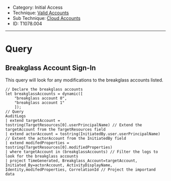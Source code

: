 - Category: Initial Access
- Technique: [Valid Accounts](https://attack.mitre.org/techniques/T1078/)
- Sub Technique: [Cloud Accounts](https://attack.mitre.org/techniques/T1078/004/)
- ID: T1078.004
---
# Query

## Breakglass Account Sign-In 

This query will look for any modifications to the breakglass accounts listed.

```KQL
// Declare the breakglass accounts
let breakglassAccounts = dynamic([
    "breakglass account 0",
    "breakglass account 1"
    ]);
// Query  
AuditLogs
| extend targetAccount = tostring(TargetResources[0].userPrincipalName) // Extend the targetAccount from the TargetResources field
| extend actorAccount = tostring(InitiatedBy.user.userPrincipalName) // Extent the actorAccount from the InitiatedBy field
| extend modifedProperties = tostring(TargetResources[0].modifiedProperties)
| where targetAccount in (breakglassAccounts) // Filter the logs to look for the breakglass accounts
| project TimeGenerated, Breakglass_Account=targetAccount, Initiated_By=actorAccount, ActivityDisplayName, Identity,modifedProperties, CorrelationId // Project the importand data
```

